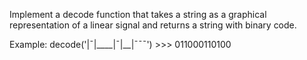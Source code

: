 Implement a decode function that takes a string as a graphical representation of a linear signal and returns a string with binary code.

Example:
decode('|¯|____|¯|__|¯¯¯') >>> 011000110100